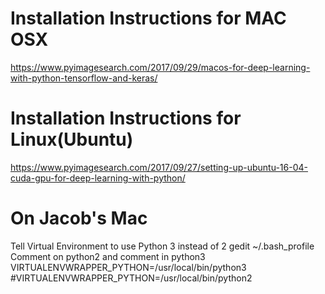 # Installation Instructions for MAC OSX
https://www.pyimagesearch.com/2017/09/29/macos-for-deep-learning-with-python-tensorflow-and-keras/

# Installation Instructions for Linux(Ubuntu)
https://www.pyimagesearch.com/2017/09/27/setting-up-ubuntu-16-04-cuda-gpu-for-deep-learning-with-python/

# On Jacob's Mac
Tell Virtual Environment to use Python 3 instead of 2
gedit ~/.bash_profile
Comment on python2 and comment in python3
VIRTUALENVWRAPPER_PYTHON=/usr/local/bin/python3
#VIRTUALENVWRAPPER_PYTHON=/usr/local/bin/python2

